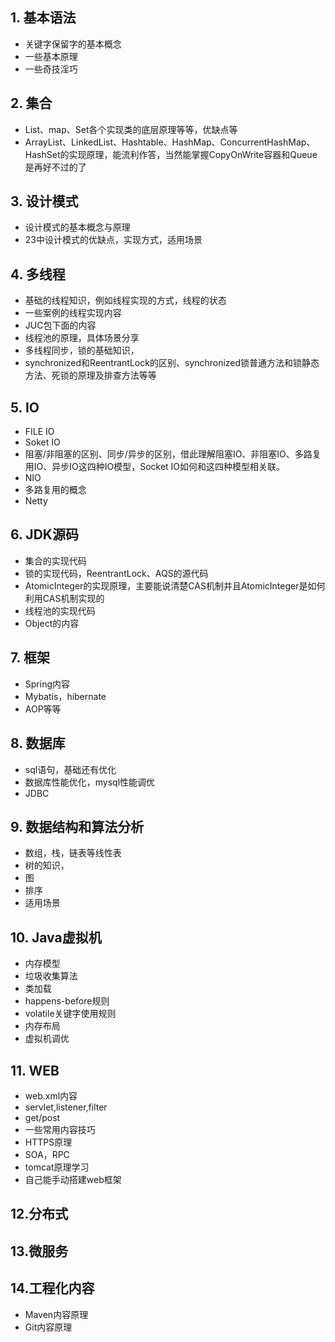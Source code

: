 ## 1. 基本语法
- 关键字保留字的基本概念
- 一些基本原理
- 一些奇技淫巧
## 2. 集合
- List、map、Set各个实现类的底层原理等等，优缺点等
- ArrayList、LinkedList、Hashtable、HashMap、ConcurrentHashMap、HashSet的实现原理，能流利作答，当然能掌握CopyOnWrite容器和Queue是再好不过的了
## 3. 设计模式
- 设计模式的基本概念与原理
- 23中设计模式的优缺点，实现方式，适用场景
## 4. 多线程
- 基础的线程知识，例如线程实现的方式，线程的状态
- 一些案例的线程实现内容
- JUC包下面的内容
- 线程池的原理，具体场景分享
- 多线程同步，锁的基础知识，
- synchronized和ReentrantLock的区别、synchronized锁普通方法和锁静态方法、死锁的原理及排查方法等等
## 5. IO
- FILE IO
- Soket IO
- 阻塞/非阻塞的区别、同步/异步的区别，借此理解阻塞IO、非阻塞IO、多路复用IO、异步IO这四种IO模型，Socket IO如何和这四种模型相关联。
- NIO
- 多路复用的概念
- Netty
## 6. JDK源码
- 集合的实现代码
- 锁的实现代码，ReentrantLock、AQS的源代码
- AtomicInteger的实现原理，主要能说清楚CAS机制并且AtomicInteger是如何利用CAS机制实现的
- 线程池的实现代码
- Object的内容
## 7. 框架
- Spring内容
- Mybatis，hibernate
- AOP等等
## 8. 数据库
- sql语句，基础还有优化
- 数据库性能优化，mysql性能调优
- JDBC
## 9. 数据结构和算法分析
- 数组，栈，链表等线性表
- 树的知识，
- 图
- 排序
- 适用场景

## 10. Java虚拟机
- 内存模型
- 垃圾收集算法
- 类加载
- happens-before规则
- volatile关键字使用规则
- 内存布局
- 虚拟机调优
## 11. WEB
- web.xml内容
- servlet,listener,filter
- get/post
- 一些常用内容技巧
- HTTPS原理
- SOA，RPC
- tomcat原理学习
- 自己能手动搭建web框架
## 12.分布式
## 13.微服务
## 14.工程化内容
- Maven内容原理
- Git内容原理

